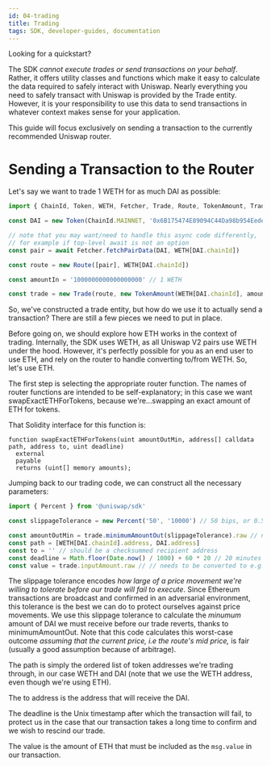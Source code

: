```yaml
---
id: 04-trading
title: Trading
tags: SDK, developer-guides, documentation
---
```


Looking for a <Link to='/docs/v2/javascript-SDK/quick-start'>quickstart</Link>?

The SDK _cannot execute trades or send transactions on your behalf_. Rather, it offers utility classes and functions which make it easy to calculate the data required to safely interact with Uniswap. Nearly everything you need to safely transact with Uniswap is provided by the <Link to='/docs/v2/SDK/trade'>Trade</Link> entity. However, it is your responsibility to use this data to send transactions in whatever context makes sense for your application.

This guide will focus exclusively on sending a transaction to the <Link to='/docs/v2/smart-contracts/router02'>currently recommended Uniswap router</Link>.

# Sending a Transaction to the Router

Let's say we want to trade 1 WETH for as much DAI as possible:

```typescript
import { ChainId, Token, WETH, Fetcher, Trade, Route, TokenAmount, TradeType } from '@uniswap/sdk'

const DAI = new Token(ChainId.MAINNET, '0x6B175474E89094C44Da98b954EedeAC495271d0F', 18)

// note that you may want/need to handle this async code differently,
// for example if top-level await is not an option
const pair = await Fetcher.fetchPairData(DAI, WETH[DAI.chainId])

const route = new Route([pair], WETH[DAI.chainId])

const amountIn = '1000000000000000000' // 1 WETH

const trade = new Trade(route, new TokenAmount(WETH[DAI.chainId], amountIn), TradeType.EXACT_INPUT)
```

So, we've constructed a trade entity, but how do we use it to actually send a transaction? There are still a few pieces we need to put in place.

Before going on, we should explore how ETH works in the context of trading. Internally, the SDK uses WETH, as all Uniswap V2 pairs use WETH under the hood. However, it's perfectly possible for you as an end user to use ETH, and rely on the router to handle converting to/from WETH. So, let's use ETH.

The first step is selecting the appropriate router function. The names of router functions are intended to be self-explanatory; in this case we want <Link to='/docs/v2/smart-contracts/router02/#swapexactethfortokens'>swapExactETHForTokens</Link>, because we're...swapping an exact amount of ETH for tokens.

That Solidity interface for this function is:

```solidity
function swapExactETHForTokens(uint amountOutMin, address[] calldata path, address to, uint deadline)
  external
  payable
  returns (uint[] memory amounts);
```

Jumping back to our trading code, we can construct all the necessary parameters:

```typescript
import { Percent } from '@uniswap/sdk'

const slippageTolerance = new Percent('50', '10000') // 50 bips, or 0.50%

const amountOutMin = trade.minimumAmountOut(slippageTolerance).raw // needs to be converted to e.g. hex
const path = [WETH[DAI.chainId].address, DAI.address]
const to = '' // should be a checksummed recipient address
const deadline = Math.floor(Date.now() / 1000) + 60 * 20 // 20 minutes from the current Unix time
const value = trade.inputAmount.raw // // needs to be converted to e.g. hex
```

The slippage tolerance encodes _how large of a price movement we're willing to tolerate before our trade will fail to execute_. Since Ethereum transactions are broadcast and confirmed in an adversarial environment, this tolerance is the best we can do to protect ourselves against price movements. We use this slippage tolerance to calculate the _minumum_ amount of DAI we must receive before our trade reverts, thanks to <Link to='/docs/v2/SDK/trade/#minimumamountout-since-204'>minimumAmountOut</Link>. Note that this code calculates this worst-case outcome _assuming that the current price, i.e the route's mid price,_ is fair (usually a good assumption because of arbitrage).

The path is simply the ordered list of token addresses we're trading through, in our case WETH and DAI (note that we use the WETH address, even though we're using ETH). 

The to address is the address that will receive the DAI.

The deadline is the Unix timestamp after which the transaction will fail, to protect us in the case that our transaction takes a long time to confirm and we wish to rescind our trade.

The value is the amount of ETH that must be included as the `msg.value` in our transaction.
